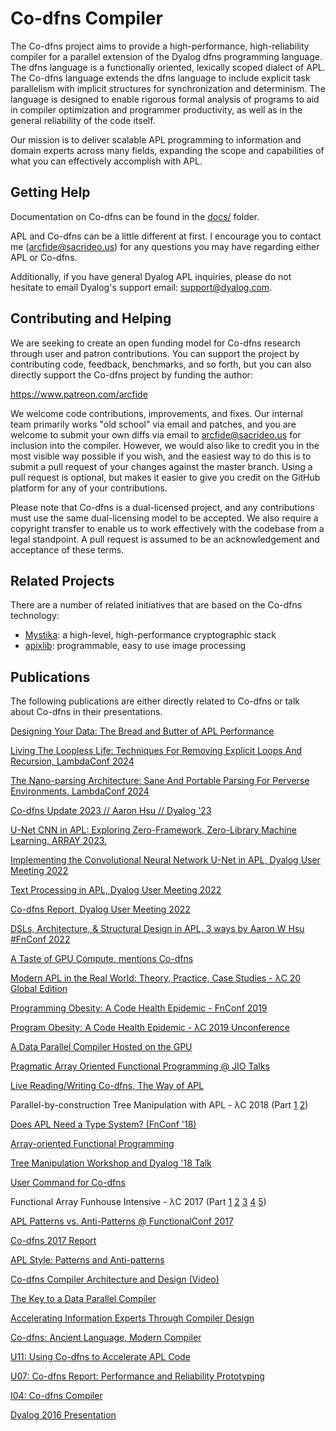 ﻿# Co-dfns Compiler

The Co-dfns project aims to provide a high-performance, high-reliability
compiler for a parallel extension of the Dyalog dfns programming language.
The dfns language is a functionally oriented, lexically scoped dialect of
APL. The Co-dfns language extends the dfns language to include explicit task
parallelism with implicit structures for synchronization and determinism. 
The language is designed to enable rigorous formal analysis of programs 
to aid in compiler optimization and programmer productivity, as well as in
the general reliability of the code itself.

Our mission is to deliver scalable APL programming to information and domain
experts across many fields, expanding the scope and capabilities of what
you can effectively accomplish with APL.

## Getting Help

Documentation on Co-dfns can be found in the [docs/](docs/) folder. 

APL and Co-dfns can be a little different at first. I encourage you to contact 
me (arcfide@sacrideo.us) for any questions you may have regarding either APL or Co-dfns. 

Additionally, if you have general Dyalog APL inquiries, please do not hesitate to 
email Dyalog's support email: support@dyalog.com.

## Contributing and Helping

We are seeking to create an open funding model for Co-dfns research through 
user and patron contributions. You can support the project by contributing code, feedback, benchmarks, and so forth, but you can also directly support the Co-dfns project by funding the author: 

https://www.patreon.com/arcfide

We welcome code contributions, improvements, and fixes. Our internal team 
primarily works "old school" via email and patches, and you are welcome to 
submit your own diffs via email to arcfide@sacrideo.us for inclusion into 
the compiler. However, we would also like to credit you in the most visible 
way possible if you wish, and the easiest way to do this is to submit a 
pull request of your changes against the master branch. Using a pull request 
is optional, but makes it easier to give you credit on the GitHub platform
for any of your contributions. 

Please note that Co-dfns is a dual-licensed project, and any contributions 
must use the same dual-licensing model to be accepted. We also require a 
copyright transfer to enable us to work effectively with the codebase from 
a legal standpoint. A pull request is assumed to be an acknowledgement 
and acceptance of these terms. 

## Related Projects

There are a number of related initiatives that are based on the Co-dfns 
technology:

* [Mystika](https://github.com/Co-dfns/mystika):
  a high-level, high-performance cryptographic stack
* [apixlib](https://github.com/Co-dfns/apixlib): 
  programmable, easy to use image processing

## Publications

The following publications are either directly related to Co-dfns or talk about Co-dfns in their presentations.

[Designing Your Data: The Bread and Butter of APL Performance](https://www.youtube.com/watch?v=ozlxUmdYsHA)

[Living The Loopless Life: Techniques For Removing Explicit Loops And Recursion, LambdaConf 2024](https://www.youtube.com/watch?v=F1q-ZxXmYbo)

[The Nano-parsing Architecture: Sane And Portable Parsing For Perverse Environments, LambdaConf 2024](https://www.youtube.com/watch?v=uInwQEMYAP8)

[Co-dfns Update 2023 // Aaron Hsu // Dyalog '23](https://www.youtube.com/watch?v=6yfBlNKw7Ug)

[U-Net CNN in APL: Exploring Zero-Framework, Zero-Library Machine Learning. ARRAY 2023.](https://dl.acm.org/doi/10.1145/3589246.3595371)

[Implementing the Convolutional Neural Network U-Net in APL, Dyalog User Meeting 2022](https://dyalog.tv/Dyalog22/?v=LQz1b14YYiI)

[Text Processing in APL, Dyalog User Meeting 2022](https://dyalog.tv/Dyalog22/?v=5I4YPkVU7mY)

[Co-dfns Report, Dyalog User Meeting 2022](https://dyalog.tv/Dyalog22/?v=HegGB0ykGlQ)

[DSLs, Architecture, & Structural Design in APL, 3 ways by Aaron W Hsu #FnConf 2022](https://youtu.be/fH4kxG5zR1Y)

[A Taste of GPU Compute, mentions Co-dfns](https://www.youtube.com/watch?v=eqkAaplKBc4)

[Modern APL in the Real World: Theory, Practice, Case Studies - λC 20 Global Edition](https://www.youtube.com/watch?v=2FMBf6A2eAA)

[Programming Obesity: A Code Health Epidemic - FnConf 2019](https://youtu.be/UDqx1afGtQc)

[Program Obesity: A Code Health Epidemic - λC 2019 Unconference](https://www.youtube.com/watch?v=Oj_xgO2uKJM)

[A Data Parallel Compiler Hosted on the GPU](https://scholar.google.com/scholar?hl=en&as_sdt=0%2C26&q=%22A+data+parallel+compiler+hosted+on+the+gpu%22+Aaron+Hsu&btnG=)

[Pragmatic Array Oriented Functional Programming @ JIO Talks](https://jiotalks.com/watch/204/home/Morten_Kromberg_&_Aaron_Hsu/Pragmatic_Array_Oriented_Functional_Programming)

[Live Reading/Writing Co-dfns, The Way of APL](https://www.youtube.com/watch?v=ABG5eSCZPrE)

Parallel-by-construction Tree Manipulation with APL - λC 2018 (Part [1](https://www.youtube.com/watch?v=lc4IjR1iJTg) [2](https://www.youtube.com/watch?v=X5_5MtOYNos))

[Does APL Need a Type System? (FnConf '18)](https://youtu.be/z8MVKianh54)

[Array-oriented Functional Programming](https://youtu.be/Gsj_7tFtODk)

[Tree Manipulation Workshop and Dyalog '18 Talk](https://www.sacrideo.us/lambdaconf-tree-manipulation-workshop-videos/)

[User Command for Co-dfns](https://youtu.be/BBaCKf7Od6I)

Functional Array Funhouse Intensive - λC 2017 (Part [1](https://www.youtube.com/watch?v=_3CkcoTqxfg) [2](https://www.youtube.com/watch?v=4-KLpGq6Aj8) [3](https://www.youtube.com/watch?v=8lw062D34N0) [4](https://www.youtube.com/watch?v=0S28dfQBUDg) [5](https://www.youtube.com/watch?v=j2Jyoel_myo))

[APL Patterns vs. Anti-Patterns @ FunctionalConf 2017](https://youtu.be/v7Mt0GYHU9A)

[Co-dfns 2017 Report](https://sway.com/mJg0M7qakrJBwP6G?ref=Link)

[APL Style: Patterns and Anti-patterns](https://sway.com/b1pRwmzuGjqB30On?ref=Link)

[Co-dfns Compiler Architecture and Design (Video)](https://youtu.be/gcUWTa16Jc0)

[The Key to a Data Parallel Compiler](http://dl.acm.org/citation.cfm?id=2935331)

[Accelerating Information Experts Through Compiler Design](http://dl.acm.org/citation.cfm?id=2774968)

[Co-dfns: Ancient Language, Modern Compiler](http://dl.acm.org/citation.cfm?id=2627384)

[U11: Using Co-dfns to Accelerate APL Code](http://dyalog.com/user-meetings/dyalog15.htm)

[U07: Co-dfns Report: Performance and Reliability Prototyping](http://dyalog.com/user-meetings/dyalog14.htm)

[I04: Co-dfns Compiler](http://dyalog.com/user-meetings/dyalog13.htm)

[Dyalog 2016 Presentation](https://sway.com/FmRyyaCSqappknRD)
